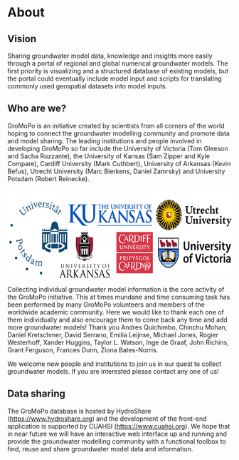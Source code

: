 # About

## Vision

Sharing groundwater model data, knowledge and insights more easily through a portal of regional and global numerical groundwater models. The first priority is visualizing and a structured database of existing models, but the portal could eventually include model input and scripts for translating commonly used geospatial datasets into model inputs.

## Who are we?

GroMoPo is an initiative created by scientists from all corners of the world hoping to connect the groundwater modelling community and promote data and model sharing. The leading institutions and people involved in developing GroMoPo so far include the University of Victoria (Tom Gleeson and Sacha Ruzzante), the University of Kansas (Sam Zipper and Kyle Compare), Cardiff University (Mark Cuthbert), University of Arkansas (Kevin Befus), Utrecht University (Marc Bierkens, Daniel Zamrsky) and University Potsdam (Robert Reinecke). 

<p align="center"><img src="../img/university_logos.png" height="200" width="600" ></p>

Collecting individual groundwater model information is the core activity of the GroMoPo initiative. This at times mundane and time consuming task has been performed by many GroMoPo volunteers and members of the worldwide academic community. Here we would like to thank each one of them individually and also encourage them to come back any time and add more groundwater models! Thank you Andres Quichimbo, Chinchu Mohan, Daniel Kretschmer, David Serrano, Emilia Leijnse, Michael Jones, Rogier Westerhoff, Xander Huggins, Taylor L. Watson, Inge de Graaf, John Richins, Grant Ferguson, Frances Dunn, Ziona Bates-Norris. 

We welcome new people and institutions to join us in our quest to collect groundwater models. If you are interested please contact any one of us!

## Data sharing

The GroMoPo database is hosted by HydroShare (https://www.hydroshare.org) and the development of the front-end application is supported by CUAHSI (https://www.cuahsi.org). We hope that in near future we will have an interactive web interface up and running and provide the groundwater modelling community with a functional toolbox to find, reuse and share groundwater model data and information. 
